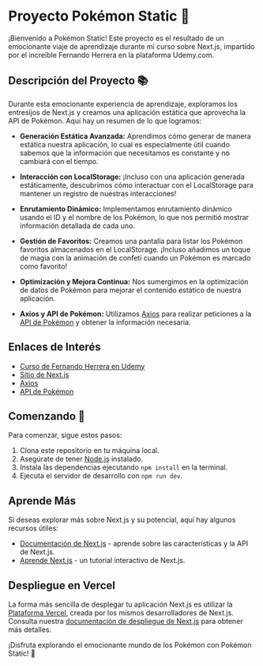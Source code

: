 # Proyecto Pokémon Static 🚀

¡Bienvenido a Pokémon Static! Este proyecto es el resultado de un emocionante viaje de aprendizaje durante mi curso sobre Next.js, impartido por el increíble Fernando Herrera en la plataforma Udemy.com.

## Descripción del Proyecto 📚

Durante esta emocionante experiencia de aprendizaje, exploramos los entresijos de Next.js y creamos una aplicación estática que aprovecha la API de Pokémon. Aquí hay un resumen de lo que logramos:

- **Generación Estática Avanzada:** Aprendimos cómo generar de manera estática nuestra aplicación, lo cual es especialmente útil cuando sabemos que la información que necesitamos es constante y no cambiará con el tiempo.

- **Interacción con LocalStorage:** ¡Incluso con una aplicación generada estáticamente, descubrimos cómo interactuar con el LocalStorage para mantener un registro de nuestras interacciones!

- **Enrutamiento Dinámico:** Implementamos enrutamiento dinámico usando el ID y el nombre de los Pokémon, lo que nos permitió mostrar información detallada de cada uno.

- **Gestión de Favoritos:** Creamos una pantalla para listar los Pokémon favoritos almacenados en el LocalStorage. ¡Incluso añadimos un toque de magia con la animación de confeti cuando un Pokémon es marcado como favorito!

- **Optimización y Mejora Continua:** Nos sumergimos en la optimización de datos de Pokémon para mejorar el contenido estático de nuestra aplicación.

- **Axios y API de Pokémon:** Utilizamos [Axios](https://axios-http.com/) para realizar peticiones a la [API de Pokémon](https://pokeapi.co/api/v2) y obtener la información necesaria.

## Enlaces de Interés

- [Curso de Fernando Herrera en Udemy](https://www.udemy.com/share/10610k3@anSJm_WmLABr0ZD2Na96WMPKvEN42e-Y3HS07ABs_JoI1d7xKIu9LrC0QOZsNv6sew==/)
- [Sitio de Next.js](https://nextjs.org/)
- [Axios](https://axios-http.com/)
- [API de Pokémon](https://pokeapi.co/api/v2)

## Comenzando 🚀

Para comenzar, sigue estos pasos:

1. Clona este repositorio en tu máquina local.
2. Asegúrate de tener [Node.js](https://nodejs.org/) instalado.
3. Instala las dependencias ejecutando `npm install` en la terminal.
4. Ejecuta el servidor de desarrollo con `npm run dev`.

## Aprende Más

Si deseas explorar más sobre Next.js y su potencial, aquí hay algunos recursos útiles:

- [Documentación de Next.js](https://nextjs.org/docs) - aprende sobre las características y la API de Next.js.
- [Aprende Next.js](https://nextjs.org/learn) - un tutorial interactivo de Next.js.

## Despliegue en Vercel

La forma más sencilla de desplegar tu aplicación Next.js es utilizar la [Plataforma Vercel](https://vercel.com/new?utm_medium=default-template&filter=next.js&utm_source=create-next-app&utm_campaign=create-next-app-readme), creada por los mismos desarrolladores de Next.js. Consulta nuestra [documentación de despliegue de Next.js](https://nextjs.org/docs/deployment) para obtener más detalles.

¡Disfruta explorando el emocionante mundo de los Pokémon con Pokémon Static! 🌟
